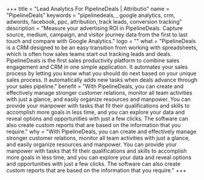 +++
title = "Lead Analytics For PipelineDeals | Attributio"
name = "PipelineDeals"
keywords = "pipelinedeals, , google analytics, crm, adwords, facebook, ppc, attribution, track leads, conversion tracking"
description = "Measure your advertising ROI in PipelineDeals. Capture source, medium, campaign, and visitor journey data from the first to last touch and compare with Google Analytics."
logo = ""
what = "PipelineDeals is a CRM designed to be an easy transition from working with spreadsheets, which is often how sales teams start out tracking leads and deals. PipelineDeals is the first sales productivity platform to combine sales engagement and CRM in one simple application. It automates your sales process by letting you know what you should do next based on your unique sales process. It automatically adds new tasks when deals advance through your sales pipeline."
benefit = "With PipelineDeals, you can create and effectively manage stronger customer relations, monitor all team activities with just a glance, and easily organize resources and manpower. You can provide your manpower with tasks that fit their qualifications and skills to accomplish more goals in less time, and you can explore your data and reveal options and opportunities with just a few clicks. The software can also create custom reports that are based on the information that you require."
why = "With PipelineDeals, you can create and effectively manage stronger customer relations, monitor all team activities with just a glance, and easily organize resources and manpower. You can provide your manpower with tasks that fit their qualifications and skills to accomplish more goals in less time, and you can explore your data and reveal options and opportunities with just a few clicks. The software can also create custom reports that are based on the information that you require."
+++
